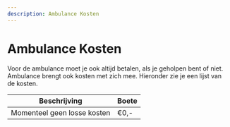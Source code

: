 ```yaml
---
description: Ambulance Kosten
---
```


# Ambulance Kosten

Voor de ambulance moet je ook altijd betalen, als je geholpen bent of niet.  
Ambulance brengt ook kosten met zich mee. Hieronder zie je een lijst van de kosten.  

| Beschrijving | Boete |
|--|--|
| Momenteel geen losse kosten | €0,- |
